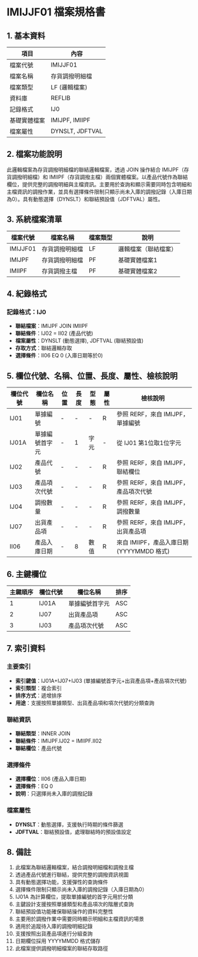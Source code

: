 # IMIJJF01 檔案規格書

## 1. 基本資料

| 項目 | 內容 |
|------|------|
| 檔案代號 | IMIJJF01 |
| 檔案名稱 | 存貨調撥明細檔 |
| 檔案類型 | LF (邏輯檔案) |
| 資料庫 | REFLIB |
| 記錄格式 | IJ0 |
| 基礎實體檔案 | IMIJPF, IMIIPF |
| 檔案屬性 | DYNSLT, JDFTVAL |

## 2. 檔案功能說明

此邏輯檔案為存貨調撥明細檔的聯結邏輯檔案，透過 JOIN 操作結合 IMIJPF（存貨調撥明細檔）和 IMIIPF（存貨調撥主檔）兩個實體檔案。以產品代號作為聯結欄位，提供完整的調撥明細與主檔資訊。主要用於查詢和顯示需要同時包含明細和主檔資訊的調撥作業，並具有選擇條件限制只顯示尚未入庫的調撥記錄（入庫日期為0）。具有動態選擇（DYNSLT）和聯結預設值（JDFTVAL）屬性。

## 3. 系統檔案清單

| 檔案代號 | 檔案名稱 | 檔案類型 | 說明 |
|----------|----------|----------|------|
| IMIJJF01 | 存貨調撥明細檔 | LF | 邏輯檔案（聯結檔案） |
| IMIJPF | 存貨調撥明細檔 | PF | 基礎實體檔案1 |
| IMIIPF | 存貨調撥主檔 | PF | 基礎實體檔案2 |

## 4. 紀錄格式

### 記錄格式：IJ0
- **聯結檔案**：IMIJPF JOIN IMIIPF
- **聯結條件**：IJ02 = II02 (產品代號)
- **檔案屬性**：DYNSLT (動態選擇), JDFTVAL (聯結預設值)
- **存取方式**：聯結邏輯存取
- **選擇條件**：II06 EQ 0 (入庫日期等於0)

## 5. 欄位代號、名稱、位置、長度、屬性、檢核說明

| 欄位代號 | 欄位名稱 | 位置 | 長度 | 型態 | 屬性 | 檢核說明 |
|----------|----------|------|------|------|------|----------|
| IJ01 | 單據編號 | - | - | - | R | 參照 RERF，來自 IMIJPF，單據編號 |
| IJ01A | 單據編號首字元 | - | 1 | 字元 | - | 從 IJ01 第1位取1位字元 |
| IJ02 | 產品代號 | - | - | - | R | 參照 RERF，來自 IMIJPF，聯結欄位 |
| IJ03 | 產品項次代號 | - | - | - | R | 參照 RERF，來自 IMIJPF，產品項次代號 |
| IJ04 | 調撥數量 | - | - | - | R | 參照 RERF，來自 IMIJPF，調撥數量 |
| IJ07 | 出貨產品項 | - | - | - | R | 參照 RERF，來自 IMIJPF，出貨產品項 |
| II06 | 產品入庫日期 | - | 8 | 數值 | R | 來自 IMIIPF，產品入庫日期 (YYYYMMDD 格式) |

## 6. 主鍵欄位

| 主鍵順序 | 欄位代號 | 欄位名稱 | 排序 |
|----------|----------|----------|------|
| 1 | IJ01A | 單據編號首字元 | ASC |
| 2 | IJ07 | 出貨產品項 | ASC |
| 3 | IJ03 | 產品項次代號 | ASC |

## 7. 索引資料

### 主要索引
- **索引鍵值**：IJ01A+IJ07+IJ03 (單據編號首字元+出貨產品項+產品項次代號)
- **索引類型**：複合索引
- **排序方式**：遞增排序
- **用途**：支援按照單據類型、出貨產品項和項次代號的分類查詢

### 聯結資訊
- **聯結類型**：INNER JOIN
- **聯結條件**：IMIJPF.IJ02 = IMIIPF.II02
- **聯結欄位**：產品代號

### 選擇條件
- **選擇欄位**：II06 (產品入庫日期)
- **選擇條件**：EQ 0
- **說明**：只選擇尚未入庫的調撥記錄

### 檔案屬性
- **DYNSLT**：動態選擇，支援執行時期的條件篩選
- **JDFTVAL**：聯結預設值，處理聯結時的預設值設定

## 8. 備註

1. 此檔案為聯結邏輯檔案，結合調撥明細檔和調撥主檔
2. 透過產品代號進行聯結，提供完整的調撥資訊視圖
3. 具有動態選擇功能，支援彈性的查詢條件
4. 選擇條件限制只顯示尚未入庫的調撥記錄（入庫日期為0）
5. IJ01A 為計算欄位，提取單據編號的首字元用於分類
6. 主鍵設計支援按照單據類型和產品項次的階層式查詢
7. 聯結預設值功能確保聯結操作的資料完整性
8. 主要用於調撥作業中需要同時顯示明細和主檔資訊的場景
9. 適用於追蹤待入庫的調撥明細記錄
10. 支援按照出貨產品項進行分組查詢
11. 日期欄位採用 YYYYMMDD 格式儲存
12. 此檔案提供調撥明細檔案的聯結存取路徑 